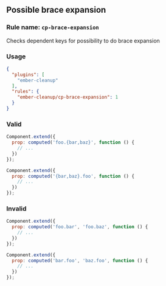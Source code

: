 ## Possible brace expansion

### Rule name: `cp-brace-expansion`

Checks dependent keys for possibility to do brace expansion

### Usage

```json
{
  "plugins": [
    "ember-cleanup"
  ],
  "rules": {
    "ember-cleanup/cp-brace-expansion": 1
  }
}
```

### Valid

```javascript
Component.extend({
  prop: computed('foo.{bar,baz}', function () {
    // ...
  })
});

Component.extend({
  prop: computed('{bar,baz}.foo', function () {
    // ...
  })
});
```

### Invalid

```javascript
Component.extend({
  prop: computed('foo.bar', 'foo.baz', function () {
    // ...
  })
});

Component.extend({
  prop: computed('bar.foo', 'baz.foo', function () {
    // ...
  })
});
```